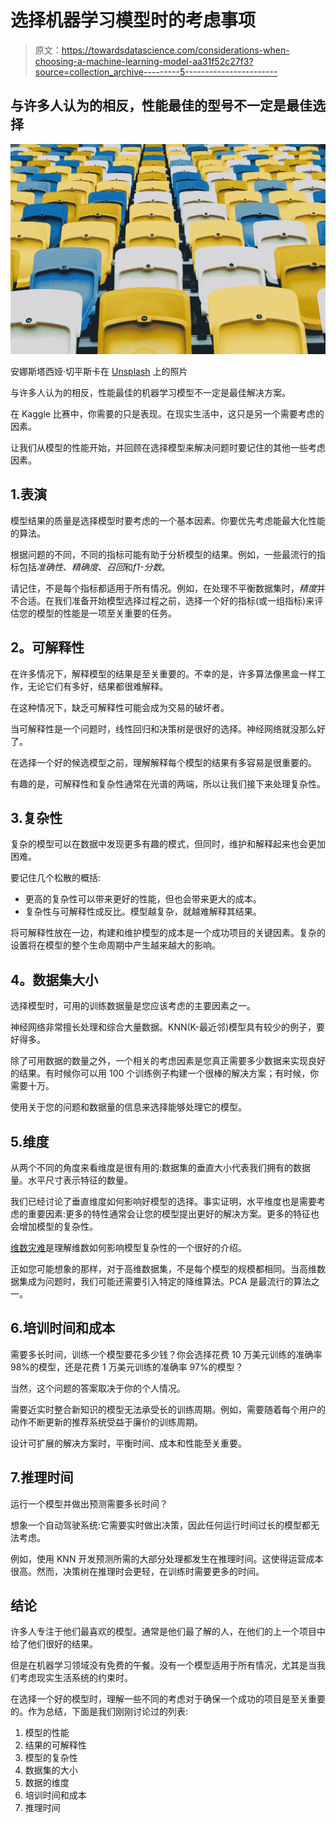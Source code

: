 # 选择机器学习模型时的考虑事项

> 原文：<https://towardsdatascience.com/considerations-when-choosing-a-machine-learning-model-aa31f52c27f3?source=collection_archive---------5----------------------->

## 与许多人认为的相反，性能最佳的型号不一定是最佳选择

![](img/45a55d2bfe4abd7b44f27ec713a373ec.png)

安娜斯塔西娅·切平斯卡在 [Unsplash](https://unsplash.com?utm_source=medium&utm_medium=referral) 上的照片

与许多人认为的相反，性能最佳的机器学习模型不一定是最佳解决方案。

在 Kaggle 比赛中，你需要的只是表现。在现实生活中，这只是另一个需要考虑的因素。

让我们从模型的性能开始，并回顾在选择模型来解决问题时要记住的其他一些考虑因素。

## 1.表演

模型结果的质量是选择模型时要考虑的一个基本因素。你要优先考虑能最大化性能的算法。

根据问题的不同，不同的指标可能有助于分析模型的结果。例如，一些最流行的指标包括*准确性*、*精确度*、*召回*和*f1-分数*。

请记住，不是每个指标都适用于所有情况。例如，在处理不平衡数据集时，*精度*并不合适。在我们准备开始模型选择过程之前，选择一个好的指标(或一组指标)来评估您的模型的性能是一项至关重要的任务。

## **2。可解释性**

在许多情况下，解释模型的结果是至关重要的。不幸的是，许多算法像黑盒一样工作，无论它们有多好，结果都很难解释。

在这种情况下，缺乏可解释性可能会成为交易的破坏者。

当可解释性是一个问题时，线性回归和决策树是很好的选择。神经网络就没那么好了。

在选择一个好的候选模型之前，理解解释每个模型的结果有多容易是很重要的。

有趣的是，可解释性和复杂性通常在光谱的两端，所以让我们接下来处理复杂性。

## 3.复杂性

复杂的模型可以在数据中发现更多有趣的模式，但同时，维护和解释起来也会更加困难。

要记住几个松散的概括:

*   更高的复杂性可以带来更好的性能，但也会带来更大的成本。
*   复杂性与可解释性成反比。模型越复杂，就越难解释其结果。

将可解释性放在一边，构建和维护模型的成本是一个成功项目的关键因素。复杂的设置将在模型的整个生命周期中产生越来越大的影响。

## **4。数据集大小**

选择模型时，可用的训练数据量是您应该考虑的主要因素之一。

神经网络非常擅长处理和综合大量数据。KNN(K-最近邻)模型具有较少的例子，要好得多。

除了可用数据的数量之外，一个相关的考虑因素是您真正需要多少数据来实现良好的结果。有时候你可以用 100 个训练例子构建一个很棒的解决方案；有时候，你需要十万。

使用关于您的问题和数据量的信息来选择能够处理它的模型。

## 5.维度

从两个不同的角度来看维度是很有用的:数据集的垂直大小代表我们拥有的数据量。水平尺寸表示特征的数量。

我们已经讨论了垂直维度如何影响好模型的选择。事实证明，水平维度也是需要考虑的重要因素:更多的特性通常会让您的模型提出更好的解决方案。更多的特征也会增加模型的复杂性。

[维数灾难](https://en.wikipedia.org/wiki/Curse_of_dimensionality)是理解维数如何影响模型复杂性的一个很好的介绍。

正如您可能想象的那样，对于高维数据集，不是每个模型的规模都相同。当高维数据集成为问题时，我们可能还需要引入特定的降维算法。PCA 是最流行的算法之一。

## 6.培训时间和成本

需要多长时间，训练一个模型要花多少钱？你会选择花费 10 万美元训练的准确率 98%的模型，还是花费 1 万美元训练的准确率 97%的模型？

当然，这个问题的答案取决于你的个人情况。

需要近实时整合新知识的模型无法承受长的训练周期。例如，需要随着每个用户的动作不断更新的推荐系统受益于廉价的训练周期。

设计可扩展的解决方案时，平衡时间、成本和性能至关重要。

## 7.推理时间

运行一个模型并做出预测需要多长时间？

想象一个自动驾驶系统:它需要实时做出决策，因此任何运行时间过长的模型都无法考虑。

例如，使用 KNN 开发预测所需的大部分处理都发生在推理时间。这使得运营成本很高。然而，决策树在推理时会更轻，在训练时需要更多的时间。

## 结论

许多人专注于他们最喜欢的模型。通常是他们最了解的人，在他们的上一个项目中给了他们很好的结果。

但是在机器学习领域没有免费的午餐。没有一个模型适用于所有情况，尤其是当我们考虑现实生活系统的约束时。

在选择一个好的模型时，理解一些不同的考虑对于确保一个成功的项目是至关重要的。作为总结，下面是我们刚刚讨论过的列表:

1.  模型的性能
2.  结果的可解释性
3.  模型的复杂性
4.  数据集的大小
5.  数据的维度
6.  培训时间和成本
7.  推理时间
